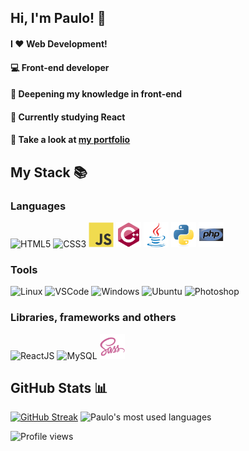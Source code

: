 ## Hi, I'm Paulo! 👋

#### I ❤️ Web Development!
#### 💻 Front-end developer
#### 🖖 Deepening my knowledge in front-end
#### 🌱 Currently studying React
#### 💼 Take a look at <a href="https://paulobacelar.github.io/">my portfolio</a> 
## My Stack 📚
<h3 align="left">Languages</h3>
<p align="left">
 <img src="https://cdn.jsdelivr.net/gh/devicons/devicon/icons/html5/html5-original.svg" alt="HTML5" width="40" height="40" />
 <img src="https://cdn.jsdelivr.net/gh/devicons/devicon/icons/css3/css3-original.svg" alt="CSS3" width="40" height="40" />
 <img src="https://raw.githubusercontent.com/devicons/devicon/master/icons/javascript/javascript-original.svg" alt="javascript" width="40" height="40"/>
 <img src="https://raw.githubusercontent.com/devicons/devicon/master/icons/cplusplus/cplusplus-original.svg" alt="cplusplus" width="40" height="40"/> 
 <img src="https://raw.githubusercontent.com/devicons/devicon/master/icons/java/java-original.svg" alt="java" width="40" height="40"/> 
 <img src="https://raw.githubusercontent.com/devicons/devicon/master/icons/python/python-original.svg" alt="python" width="40" height="40"/>
 <img src="https://raw.githubusercontent.com/devicons/devicon/master/icons/php/php-original.svg" alt="php" width="40" height="40"/>
</p>

<h3 align="left">Tools</h3>
<p align="left">
 <img src="https://cdn.jsdelivr.net/gh/devicons/devicon/icons/linux/linux-original.svg" alt="Linux" width="40" height="40" />
 <img src="https://cdn.jsdelivr.net/gh/devicons/devicon/icons/vscode/vscode-original.svg" alt="VSCode" width="40" height="40" />
 <img src="https://cdn.jsdelivr.net/gh/devicons/devicon/icons/windows8/windows8-original.svg" alt="Windows" width="40" height="40" />
 <img src="https://cdn.jsdelivr.net/gh/devicons/devicon/icons/ubuntu/ubuntu-plain.svg" alt="Ubuntu" width="40" height="40" />
 <img src="https://cdn.jsdelivr.net/gh/devicons/devicon/icons/photoshop/photoshop-plain.svg" alt="Photoshop" width="40" height="40" />
</p>

<h3 align="left">Libraries, frameworks and others</h3>
<p align="left">
 <img src="https://cdn.jsdelivr.net/gh/devicons/devicon/icons/react/react-original.svg" alt="ReactJS" width="40" height="40" />
 <img src="https://cdn.jsdelivr.net/gh/devicons/devicon/icons/mysql/mysql-original-wordmark.svg" alt="MySQL" width="40" height="40" />
 <img src="https://raw.githubusercontent.com/devicons/devicon/master/icons/sass/sass-original.svg" alt="Sass" width="40" height="40" />
</p>

## **GitHub Stats 📊**

 [![GitHub Streak](http://github-readme-streak-stats.herokuapp.com?user=paulobacelar&theme=tokyonight)](https://git.io/streak-stats) 
![Paulo's most used languages](https://github-readme-stats.vercel.app/api/top-langs/?username=paulobacelar&exclude_repo=github-readme-stats,paulobacelar.github.io&layout=compact&theme=tokyonight)

![Profile views](https://komarev.com/ghpvc/?username=paulobacelar)
